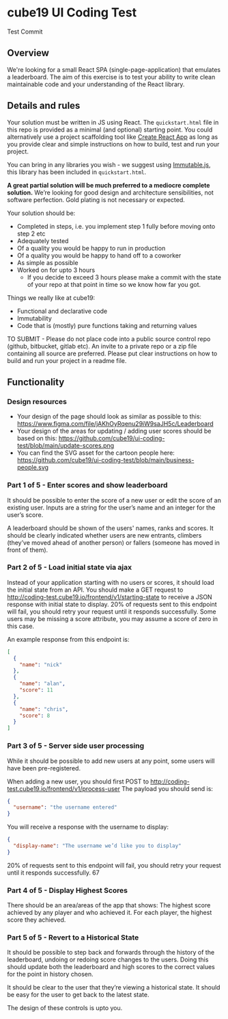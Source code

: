 # cube19 UI Coding Test
Test Commit
## Overview
We're looking for a small React SPA (single-page-application) that emulates a leaderboard. The aim of this exercise is to test your ability to write clean maintainable code and your understanding of the React library.

## Details and rules
Your solution must be written in JS using React. The `quickstart.html` file in this repo is provided as a minimal (and optional) starting point. You could alternatively use a project scaffolding tool like [Create React App](https://create-react-app.dev/) as long as you provide clear and simple instructions on how to build, test and run your project.

You can bring in any libraries you wish - we suggest using [Immutable.js](https://github.com/immutable-js/immutable-js), this library has been included in `quickstart.html`.

**A great partial solution will be much preferred to a mediocre complete solution.** We’re looking for good design and architecture sensibilities, not software perfection. Gold plating is not necessary or expected.

Your solution should be:
* Completed in steps, i.e. you implement step 1 fully before moving onto step 2 etc
* Adequately tested
* Of a quality you would be happy to run in production
* Of a quality you would be happy to hand off to a coworker
* As simple as possible
* Worked on for upto 3 hours
  * If you decide to exceed 3 hours please make a commit with the state of your repo at that point in time so we know how far you got.

Things we really like at cube19:
* Functional and declarative code
* Immutability
* Code that is (mostly) pure functions taking and returning values

TO SUBMIT - Please do not place code into a public source control repo (github, bitbucket, gitlab etc).  An invite to a private repo or a zip file containing all source are preferred. Please put clear instructions on how to build and run your project in a readme file.

## Functionality
### Design resources
* Your design of the page should look as similar as possible to this: https://www.figma.com/file/jAKhOyRqenu29iW9saJH5c/Leaderboard
* Your design of the areas for updating / adding user scores should be based on this: https://github.com/cube19/ui-coding-test/blob/main/update-scores.png
* You can find the SVG asset for the cartoon people here: https://github.com/cube19/ui-coding-test/blob/main/business-people.svg

### Part 1 of 5 - Enter scores and show leaderboard
It should be possible to enter the score of a new user or edit the score of an existing user. Inputs are a string for the user’s name and an integer for the user’s score.

A leaderboard should be shown of the users' names, ranks and scores. It should be clearly indicated whether users are new entrants, climbers (they’ve moved ahead of another person) or fallers (someone has moved in front of them).

### Part 2 of 5 - Load initial state via ajax
Instead of your application starting with no users or scores, it should load the initial state from an API.
You should make a GET request to http://coding-test.cube19.io/frontend/v1/starting-state to receive a JSON response with initial state to display.
20% of requests sent to this endpoint will fail, you should retry your request until it responds successfully. Some users may be missing a score attribute, you may assume a score of zero in this case.

An example response from this endpoint is:

```json
[
  {
    "name": "nick"
  },
  {
    "name": "alan",
    "score": 11
  },
  {
    "name": "chris",
    "score": 8
  }
]
```

### Part 3 of 5 - Server side user processing
While it should be possible to add new users at any point, some users will have been pre-registered.

When adding a new user, you should first POST to http://coding-test.cube19.io/frontend/v1/process-user
The payload you should send is:
```json
{
  "username": "the username entered"
}
```

You will receive a response with the username to display: 
```json
{
  "display-name": "The username we’d like you to display"
}
```

20% of requests sent to this endpoint will fail, you should retry your request until it responds successfully.
67
### Part 4 of 5 - Display Highest Scores

There should be an area/areas of the app that shows:
The highest score achieved by any player and who achieved it.
For each player, the highest score they achieved.

### Part 5 of 5 - Revert to a Historical State

It should be possible to step back and forwards through the history of the leaderboard, undoing or redoing score changes to the users. Doing this should update both the leaderboard and high scores to the correct values for the point in history chosen.

It should be clear to the user that they’re viewing a historical state.
It should be easy for the user to get back to the latest state.

The design of these controls is upto you.
